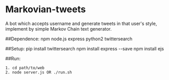 # Markovian-tweets
A bot which accepts username and generate tweets in that user's style, implement by simple Markov Chain text generator. 

##Dependence:
    npm
    node.js
    express
    python2
    twittersearch
 
##Setup:
    pip install twittersearch 
    npm install express --save
    npm install ejs
    
##Run:
    
    1. cd path/to/web
    2. node server.js OR ./run.sh
    
